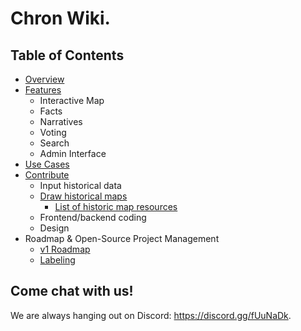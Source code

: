 # Chron Wiki.

## Table of Contents

- [Overview](project/overview.md)
- [Features](project/features.md)
  - Interactive Map
  - Facts
  - Narratives
  - Voting
  - Search
  - Admin Interface
- [Use Cases](./use_cases/index.md)
- [Contribute](./contribute/index.md)
  - Input historical data
  - [Draw historical maps](./contribute/draw_historical_maps.md)
    - [List of historic map resources](https://docs.google.com/document/d/16VRnTbky9e9FsBZ9H9JlnpvoaQQbquDte8APCQQ8cS8/edit)
  - Frontend/backend coding
  - Design
- Roadmap & Open-Source Project Management
  - [v1 Roadmap](./project/v1_roadmap.md)
  - [Labeling](./project/labeling.md)

## Come chat with us!

We are always hanging out on Discord: https://discord.gg/fUuNaDk.
